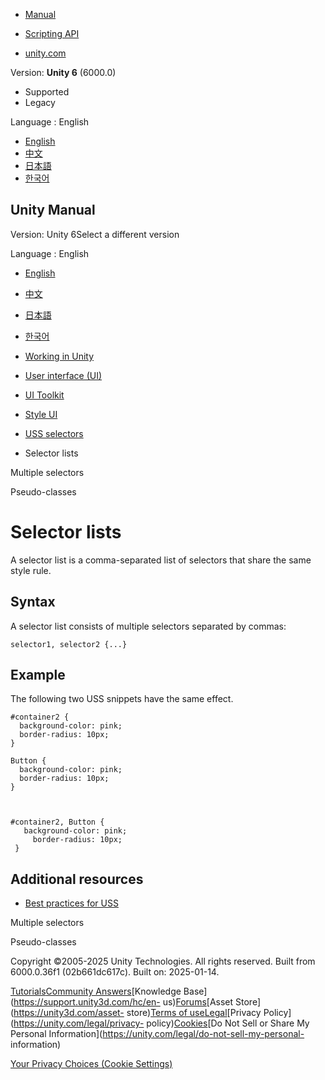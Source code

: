 [](https://docs.unity3d.com)

  * [Manual](../Manual/index.html)
  * [Scripting API](../ScriptReference/index.html)

  * [unity.com](https://unity.com/)

Version: **Unity 6** (6000.0)

  * Supported
  * Legacy

Language : English

  * [English](/Manual/UIE-USS-Selectors-list.html)
  * [中文](/cn/current/Manual/UIE-USS-Selectors-list.html)
  * [日本語](/ja/current/Manual/UIE-USS-Selectors-list.html)
  * [한국어](/kr/current/Manual/UIE-USS-Selectors-list.html)

[](https://docs.unity3d.com)

## Unity Manual

Version: Unity 6Select a different version

Language : English

  * [English](/Manual/UIE-USS-Selectors-list.html)
  * [中文](/cn/current/Manual/UIE-USS-Selectors-list.html)
  * [日本語](/ja/current/Manual/UIE-USS-Selectors-list.html)
  * [한국어](/kr/current/Manual/UIE-USS-Selectors-list.html)

  * [Working in Unity](working-in-unity.html)
  * [User interface (UI)](UIToolkits.html)
  * [UI Toolkit](UIElements.html)
  * [Style UI](UIE-USS.html)
  * [USS selectors](UIE-USS-Selectors.html)
  * Selector lists

[](UIE-USS-Selectors-multiple.html)

Multiple selectors

[](UIE-USS-Selectors-Pseudo-Classes.html)

Pseudo-classes

# Selector lists

A selector list is a comma-separated list of selectors that share the same
style rule.

## Syntax

A selector list consists of multiple selectors separated by commas:

    
    
    selector1, selector2 {...}
    

## Example

The following two USS snippets have the same effect.

    
    
    #container2 {
      background-color: pink;
      border-radius: 10px;
    }
    
    Button {
      background-color: pink;
      border-radius: 10px;
    }
    
    
    
    #container2, Button {
       background-color: pink;
         border-radius: 10px;
     }
    

## Additional resources

  * [Best practices for USS](UIE-USS-WritingStyleSheets.html)

[](UIE-USS-Selectors-multiple.html)

Multiple selectors

[](UIE-USS-Selectors-Pseudo-Classes.html)

Pseudo-classes

Copyright ©2005-2025 Unity Technologies. All rights reserved. Built from
6000.0.36f1 (02b661dc617c). Built on: 2025-01-14.

[Tutorials](https://learn.unity.com/)[Community
Answers](https://answers.unity3d.com)[Knowledge
Base](https://support.unity3d.com/hc/en-
us)[Forums](https://forum.unity3d.com)[Asset Store](https://unity3d.com/asset-
store)[Terms of
use](https://docs.unity3d.com/Manual/TermsOfUse.html)[Legal](https://unity.com/legal)[Privacy
Policy](https://unity.com/legal/privacy-
policy)[Cookies](https://unity.com/legal/cookie-policy)[Do Not Sell or Share
My Personal Information](https://unity.com/legal/do-not-sell-my-personal-
information)

[Your Privacy Choices (Cookie Settings)](javascript:void\(0\);)

